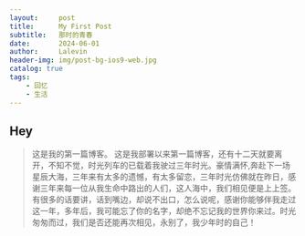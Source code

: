 ```yaml
---
layout:     post
title:      My First Post                                
subtitle:   那时的青春
date:       2024-06-01
author:     Lalevin
header-img: img/post-bg-ios9-web.jpg
catalog: true
tags:
    - 回忆
    - 生活
---
```


## Hey
>这是我的第一篇博客。
这是我部署以来第一篇博客，还有十二天就要离开，不知不觉，时光列车的已载着我驶过三年时光。豪情满怀,奔赴下一场星辰大海，三年来有太多的遗憾，有太多留恋，三年时光仿佛就在昨日，感谢三年来每一位从我生命中路出的人们，这人海中，我们相见便是上上签。有很多的话要讲，话到嘴边，却说不出口，怎么说呢，感谢你能够伴我走过这一年，多年后，我可能忘了你的名字，却绝不忘记我的世界你来过。时光匆匆而过，我们是否还能再次相见，永别了，我少年时的自己！
